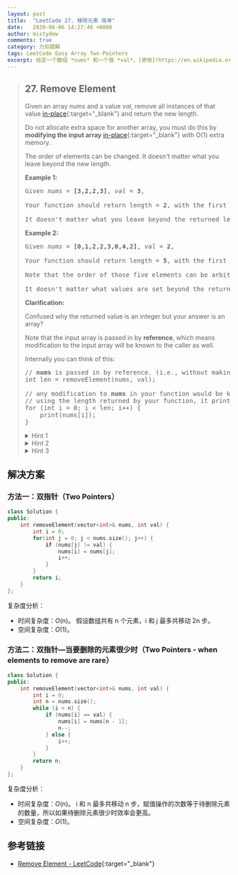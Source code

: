 ```yaml
---
layout: post
title:  "LeetCode 27. 移除元素 简单"
date:   2020-06-06 14:27:46 +0800
author: mistydew
comments: true
category: 力扣题解
tags: LeetCode Easy Array Two-Pointers
excerpt: 给定一个数组 *nums* 和一个值 *val*，[原地](https://en.wikipedia.org/wiki/In-place_algorithm){:target="_blank"}移除所有该数值的实例并返回新数组的长度。
---
```

> ## 27. Remove Element
> 
> Given an array *nums* and a value *val*, remove all instances of that value [in-place](https://en.wikipedia.org/wiki/In-place_algorithm){:target="_blank"} and return the new length.
> 
> Do not allocate extra space for another array, you must do this by **modifying the input array** [in-place](https://en.wikipedia.org/wiki/In-place_algorithm){:target="_blank"} with O(1) extra memory.
> 
> The order of elements can be changed. It doesn't matter what you leave beyond the new length.
> 
> **Example 1:**
> 
> <pre>
> Given <em>nums</em> = <strong>[3,2,2,3]</strong>, <em>val</em> = <strong>3</strong>,
> 
> Your function should return length = <strong>2</strong>, with the first two elements of <em>nums</em> being <strong>2</strong>.
> 
> It doesn't matter what you leave beyond the returned length.
> </pre>
> 
> **Example 2:**
> 
> <pre>
> Given <em>nums</em> = <strong>[0,1,2,2,3,0,4,2]</strong>, <em>val</em> = <strong>2</strong>,
> 
> Your function should return length = <strong>5</strong>, with the first five elements of <em>nums</em> containing <strong>0</strong>, <strong>1</strong>, <strong>3</strong>, <strong>0</strong>, and <strong>4</strong>.
> 
> Note that the order of those five elements can be arbitrary.
> 
> It doesn't matter what values are set beyond the returned length.
> </pre>
> 
> **Clarification:**
> 
> Confused why the returned value is an integer but your answer is an array?
> 
> Note that the input array is passed in by **reference**, which means modification to the input array will be known to the caller as well.
> 
> Internally you can think of this:
> 
> <pre>
> // <strong>nums</strong> is passed in by reference. (i.e., without making a copy)
> int len = removeElement(nums, val);
> 
> // any modification to <strong>nums</strong> in your function would be known by the caller.
> // using the length returned by your function, it prints the first <strong>len</strong> elements.
> for (int i = 0; i < len; i++) {
>     print(nums[i]);
> }
> </pre>
> 
> <details>
> <summary>Hint 1</summary>
> The problem statement clearly asks us to modify the array in-place and it also says that the element beyond the new length of the array can be anything. Given an element, we need to remove all the occurrences of it from the array. We don't technically need to <b>remove</b> that element per-say, right?
> </details>
> 
> <details>
> <summary>Hint 2</summary>
> We can move all the occurrences of this element to the end of the array. Use two pointers!<br>
> <img src="https://assets.leetcode.com/uploads/2019/10/20/hint_remove_element.png" width="500">
> </details>
> 
> <details>
> <summary>Hint 3</summary>
> Yet another direction of thought is to consider the elements to be removed as non-existent. In a single pass, if we keep copying the visible elements in-place, that should also solve this problem for us.
> </details>

## 解决方案

### 方法一：双指针（Two Pointers）

```cpp
class Solution {
public:
    int removeElement(vector<int>& nums, int val) {
        int i = 0;
        for(int j = 0; j < nums.size(); j++) {
            if (nums[j] != val) {
                nums[i] = nums[j];
                i++;
            }
        }
        return i;
    }
};
```

复杂度分析：
* 时间复杂度：*O*(n)。
  假设数组共有 n 个元素，i 和 j 最多共移动 2n 步。
* 空间复杂度：*O*(1)。

### 方法二：双指针—当要删除的元素很少时（Two Pointers - when elements to remove are rare）

```cpp
class Solution {
public:
    int removeElement(vector<int>& nums, int val) {
        int i = 0;
        int n = nums.size();
        while (i < n) {
            if (nums[i] == val) {
                nums[i] = nums[n - 1];
                n--;
            } else {
                i++;
            }
        }
        return n;
    }
};
```

复杂度分析：
* 时间复杂度：*O*(n)。
  i 和 n 最多共移动 n 步，赋值操作的次数等于待删除元素的数量，所以如果待删除元素很少时效率会更高。
* 空间复杂度：*O*(1)。

## 参考链接

* [Remove Element - LeetCode](https://leetcode.com/problems/remove-element/){:target="_blank"}
